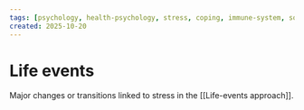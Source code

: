 ```yaml
---
tags: [psychology, health-psychology, stress, coping, immune-system, social-support, personality]
created: 2025-10-20
---
```

# Life events

Major changes or transitions linked to stress in the [[Life-events approach]].
